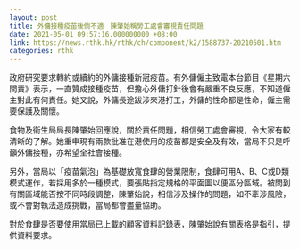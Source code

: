 ```yaml
---
layout: post
title: 外傭接種疫苗後倘不適　陳肇始稱勞工處會審視責任問題
date: 2021-05-01 09:57:16.000000000 +08:00
link: https://news.rthk.hk/rthk/ch/component/k2/1588737-20210501.htm
categories: rthk
---
```


政府研究要求轉約或續約的外傭接種新冠疫苗。有外傭僱主致電本台節目《星期六問責》表示，一直贊成接種疫苗，但擔心外傭打針後會有嚴重不良反應，不知道僱主對此有何責任。她又說，外傭長途跋涉來港打工，外傭的性命都是性命，僱主需要保護及關懷。

食物及衞生局局長陳肇始回應說，關於責任問題，相信勞工處會審視，令大家有較清晰的了解。她重申現有兩款批准在港使用的疫苗都是安全及有效，當局不只是呼籲外傭接種，亦希望全社會接種。

另外，當局以「疫苗氣泡」為基礎放寬食肆的營業限制，食肆可用A、B、C或D類模式運作，若採用多於一種模式，要張貼指定規格的平面圖以便區分區域。被問到有關區域能否按不同時段調整，陳肇始說，相信涉及操作的問題，如不牽涉風險，或不會對執法造成挑戰，當局都會盡量協助。

對於食肆是否要使用當局已上載的顧客資料記錄表，陳肇始說有關表格是指引，提供資料要求。
